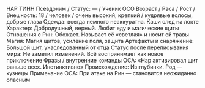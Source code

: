 НАР ТИНН
Псевдоним / Статус: — / Ученик ОСО
Возраст / Раса / Рост / Внешность: 18 / человек / очень высокий, крепкий / кудрявые волосы, добрые глаза
Одежда: всегда немного неаккуратна. Каши след на локте
Характер: Добродушный, верный. Любит еду и магические щиты
Отношения с Рин: Обожает. Называет её «светлая» и носит ей травы
Магия: Магия щитов, усиление поля, защита
Артефакты и снаряжение: Большой щит, унаследованный от отца
Статус после переписывания мира: Не заметил изменений. Всё воспринимает как новое приключение
Фразы / внутренние команды ОСА: «Нар активировал щит раньше всех. Инстинктивно»
Происхождение: Из глубинки. Род — кузнецы
Примечание ОСА: При атаке на Рин — становится неожиданно опасным
